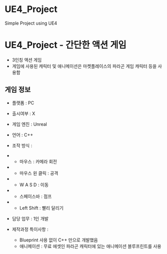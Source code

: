 # UE4_Project
 Simple Project using UE4

# UE4_Project - 간단한 액션 게임
+ 3인칭 액션 게임
+ 게임에 사용된 캐릭터 및 애니메이션은 마켓플레이스의 파라곤 게임 캐릭터 등을 사용함


## 게임 정보
+ 플랫폼 : PC
+ 출시여부 : X
+ 게임 엔진 : Unreal
+ 언어 : C++
+ 조작 방식 :
+ + 마우스 : 카메라 회전
+ + 마우스 왼 클릭 : 공격
+ + W A S D : 이동
+ + 스페이스바 : 점프
+ + Left Shift : 빨리 달리기

+ 담당 업무 : 1인 개발
+ 제작과정 특이사항 : 
    - Blueprint 사용 없이 C++ 만으로 개발했음
    - 애니메이션 : 무료 에셋인 파라곤 캐릭터에 있는 애니메이션 블루프린트를 사용
